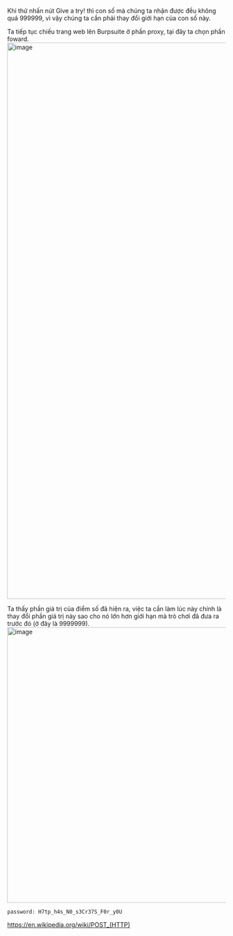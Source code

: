 Khi thử nhấn nút Give a try! thì con số mà chúng ta nhận được đều không quá 999999, vì vậy chúng ta cần phải thay đổi giới hạn của con số này.  

Ta tiếp tục chiếu trang web lên Burpsuite ở phần proxy, tại đây ta chọn phần foward.  
  <img width="1280" alt="image" src="https://user-images.githubusercontent.com/125866921/220983095-026329d4-85a5-46d6-b9a2-68cf4e34b76d.png">

Ta thấy phần giá trị của điểm số đã hiện ra, việc ta cần làm lúc này chính là thay đổi phần giá trị này sao cho nó lớn hơn giới hạn mà trò chơi đã đưa ra trước đó (ở đây là 9999999).  
  <img width="634" alt="image" src="https://user-images.githubusercontent.com/125866921/220983561-979912d4-d5ed-4a49-b26d-1219697511c8.png">  
  
    password: H7tp_h4s_N0_s3Cr37S_F0r_y0U

https://en.wikipedia.org/wiki/POST_(HTTP)
